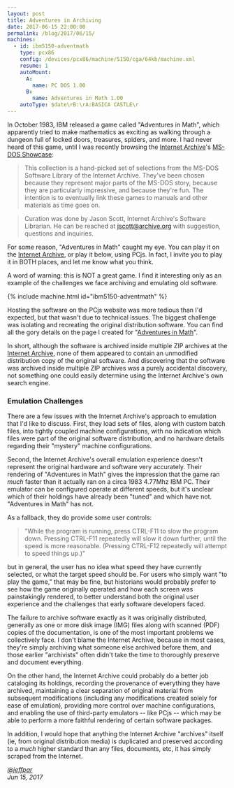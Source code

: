 ```yaml
---
layout: post
title: Adventures in Archiving
date: 2017-06-15 22:00:00
permalink: /blog/2017/06/15/
machines:
  - id: ibm5150-adventmath
    type: pcx86
    config: /devices/pcx86/machine/5150/cga/64kb/machine.xml
    resume: 1
    autoMount:
      A:
        name: PC DOS 1.00
      B:
        name: Adventures in Math 1.00
    autoType: $date\rB:\rA:BASICA CASTLE\r
---
```


In October 1983, IBM released a game called "Adventures in Math", which apparently tried to make mathematics as
exciting as walking through a dungeon full of locked doors, treasures, spiders, and more.  I had never heard of this
game, until I was recently browsing the [Internet Archive](https://archive.org/)'s
[MS-DOS Showcase](https://archive.org/details/softwarelibrary_msdos_showcase):

> This collection is a hand-picked set of selections from the MS-DOS Software Library of the Internet Archive.
They've been chosen because they represent major parts of the MS-DOS story, because they are particularly impressive,
and because they're fun. The intention is to eventually link these games to manuals and other materials as time goes on.

> Curation was done by Jason Scott, Internet Archive's Software Librarian. He can be reached at jscott@archive.org with
suggestion, questions and inquiries.

For some reason, "Adventures in Math" caught my eye.  You can play it on the
[Internet Archive](https://archive.org/details/msdos_Adventures_in_Math_1983), or play it below, using PCjs.  In
fact, I invite you to play it in BOTH places, and let me know what you think.

A word of warning: this is NOT a great game.  I find it interesting only as an example of the challenges we face
archiving and emulating old software.

{% include machine.html id="ibm5150-adventmath" %}

Hosting the software on the PCjs website was more tedious than I'd expected, but that wasn't due to technical issues.
The biggest challenge was isolating and recreating the original distribution software.  You can find all the gory
details on the page I created for "[Adventures in Math](/apps/pcx86/1983/adventmath/)".

In short, although the software is archived inside multiple ZIP archives at the [Internet Archive](https://archive.org/),
none of them appeared to contain an unmodified distribution copy of the original software.  And discovering that the
software was archived inside multiple ZIP archives was a purely accidental discovery, not something one could easily
determine using the Internet Archive's own search engine.

### Emulation Challenges

There are a few issues with the Internet Archive's approach to emulation that I'd like to discuss.  First, they load
sets of files, along with custom batch files, into tightly coupled machine configurations, with no indication which
files were part of the original software distribution, and no hardware details regarding their "mystery" machine
configurations. 

Second, the Internet Archive's overall emulation experience doesn't represent the original hardware and software very
accurately.  Their rendering of "Adventures in Math" gives the impression that the game ran *much* faster than it
actually ran on a circa 1983 4.77Mhz IBM PC.  Their emulator can be configured operate at different speeds, but it's
unclear which of their holdings have already been "tuned" and which have not.  "Adventures in Math" has not.

As a fallback, they do provide some user controls:

> "While the program is running, press CTRL-F11 to slow the program down. Pressing CTRL-F11 repeatedly will slow it
down further, until the speed is more reasonable. (Pressing CTRL-F12 repeatedly will attempt to speed things up.)"

but in general, the user has no idea what speed they have currently selected, or what the target speed should be.
For users who simply want "to play the game," that may be fine, but historians would probably prefer to see how the
game originally operated and how each screen was painstakingly rendered, to better understand both the original user
experience and the challenges that early software developers faced.

The failure to archive software exactly as it was originally distributed, generally as one or more disk image (IMG)
files along with scanned (PDF) copies of the documentation, is one of the most important problems we collectively face.
I don't blame the Internet Archive, because in most cases, they're simply archiving what someone else archived before
them, and those earlier "archivists" often didn't take the time to thoroughly preserve and document everything.

On the other hand, the Internet Archive could probably do a better job cataloging its holdings, recording the provenance
of everything they have archived, maintaining a clear separation of original material from subsequent modifications
(including any modifications created solely for ease of emulation), providing more control over machine configurations,
and enabling the use of third-party emulators -- like PCjs -- which may be able to perform a more faithful rendering
of certain software packages.

In addition, I would hope that anything the Internet Archive "archives" itself (ie, from original distribution media)
is duplicated and preserved according to a *much* higher standard than any files, documents, etc, it has simply scraped
from the Internet.

*[@jeffpar](https://jeffpar.com)*  
*Jun 15, 2017*
